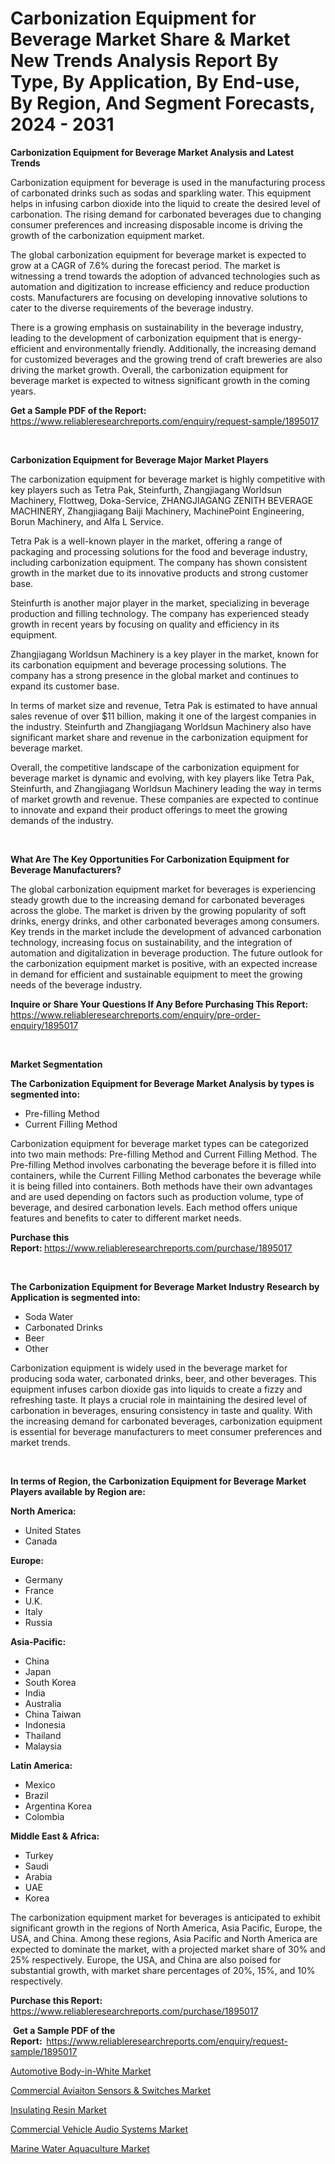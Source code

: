 <p><h1>Carbonization Equipment for Beverage Market Share & Market New Trends Analysis Report By Type, By Application, By End-use, By Region, And Segment Forecasts, 2024 - 2031</h1></p><p><strong>Carbonization Equipment for Beverage Market Analysis and Latest Trends</strong></p>
<p><p>Carbonization equipment for beverage is used in the manufacturing process of carbonated drinks such as sodas and sparkling water. This equipment helps in infusing carbon dioxide into the liquid to create the desired level of carbonation. The rising demand for carbonated beverages due to changing consumer preferences and increasing disposable income is driving the growth of the carbonization equipment market.</p><p>The global carbonization equipment for beverage market is expected to grow at a CAGR of 7.6% during the forecast period. The market is witnessing a trend towards the adoption of advanced technologies such as automation and digitization to increase efficiency and reduce production costs. Manufacturers are focusing on developing innovative solutions to cater to the diverse requirements of the beverage industry.</p><p>There is a growing emphasis on sustainability in the beverage industry, leading to the development of carbonization equipment that is energy-efficient and environmentally friendly. Additionally, the increasing demand for customized beverages and the growing trend of craft breweries are also driving the market growth. Overall, the carbonization equipment for beverage market is expected to witness significant growth in the coming years.</p></p>
<p><strong>Get a Sample PDF of the Report:&nbsp;</strong> <a href="https://www.reliableresearchreports.com/enquiry/request-sample/1895017">https://www.reliableresearchreports.com/enquiry/request-sample/1895017</a></p>
<p>&nbsp;</p>
<p><strong>Carbonization Equipment for Beverage Major Market Players</strong></p>
<p><p>The carbonization equipment for beverage market is highly competitive with key players such as Tetra Pak, Steinfurth, Zhangjiagang Worldsun Machinery, Flottweg, Doka-Service, ZHANGJIAGANG ZENITH BEVERAGE MACHINERY, Zhangjiagang Baiji Machinery, MachinePoint Engineering, Borun Machinery, and Alfa L Service.</p><p>Tetra Pak is a well-known player in the market, offering a range of packaging and processing solutions for the food and beverage industry, including carbonization equipment. The company has shown consistent growth in the market due to its innovative products and strong customer base.</p><p>Steinfurth is another major player in the market, specializing in beverage production and filling technology. The company has experienced steady growth in recent years by focusing on quality and efficiency in its equipment.</p><p>Zhangjiagang Worldsun Machinery is a key player in the market, known for its carbonation equipment and beverage processing solutions. The company has a strong presence in the global market and continues to expand its customer base.</p><p>In terms of market size and revenue, Tetra Pak is estimated to have annual sales revenue of over $11 billion, making it one of the largest companies in the industry. Steinfurth and Zhangjiagang Worldsun Machinery also have significant market share and revenue in the carbonization equipment for beverage market.</p><p>Overall, the competitive landscape of the carbonization equipment for beverage market is dynamic and evolving, with key players like Tetra Pak, Steinfurth, and Zhangjiagang Worldsun Machinery leading the way in terms of market growth and revenue. These companies are expected to continue to innovate and expand their product offerings to meet the growing demands of the industry.</p></p>
<p>&nbsp;</p>
<p><strong>What Are The Key Opportunities For Carbonization Equipment for Beverage Manufacturers?</strong></p>
<p><p>The global carbonization equipment market for beverages is experiencing steady growth due to the increasing demand for carbonated beverages across the globe. The market is driven by the growing popularity of soft drinks, energy drinks, and other carbonated beverages among consumers. Key trends in the market include the development of advanced carbonation technology, increasing focus on sustainability, and the integration of automation and digitalization in beverage production. The future outlook for the carbonization equipment market is positive, with an expected increase in demand for efficient and sustainable equipment to meet the growing needs of the beverage industry.</p></p>
<p><strong>Inquire or Share Your Questions If Any Before Purchasing This Report:</strong> <a href="https://www.reliableresearchreports.com/enquiry/pre-order-enquiry/1895017">https://www.reliableresearchreports.com/enquiry/pre-order-enquiry/1895017</a></p>
<p>&nbsp;</p>
<p><strong>Market Segmentation</strong></p>
<p><strong>The Carbonization Equipment for Beverage Market Analysis by types is segmented into:</strong></p>
<p><ul><li>Pre-filling Method</li><li>Current Filling Method</li></ul></p>
<p><p>Carbonization equipment for beverage market types can be categorized into two main methods: Pre-filling Method and Current Filling Method. The Pre-filling Method involves carbonating the beverage before it is filled into containers, while the Current Filling Method carbonates the beverage while it is being filled into containers. Both methods have their own advantages and are used depending on factors such as production volume, type of beverage, and desired carbonation levels. Each method offers unique features and benefits to cater to different market needs.</p></p>
<p><strong>Purchase this Report:&nbsp;</strong><a href="https://www.reliableresearchreports.com/purchase/1895017">https://www.reliableresearchreports.com/purchase/1895017</a></p>
<p>&nbsp;</p>
<p><strong>The Carbonization Equipment for Beverage Market Industry Research by Application is segmented into:</strong></p>
<p><ul><li>Soda Water</li><li>Carbonated Drinks</li><li>Beer</li><li>Other</li></ul></p>
<p><p>Carbonization equipment is widely used in the beverage market for producing soda water, carbonated drinks, beer, and other beverages. This equipment infuses carbon dioxide gas into liquids to create a fizzy and refreshing taste. It plays a crucial role in maintaining the desired level of carbonation in beverages, ensuring consistency in taste and quality. With the increasing demand for carbonated beverages, carbonization equipment is essential for beverage manufacturers to meet consumer preferences and market trends.</p></p>
<p>&nbsp;</p>
<p><strong>In terms of Region, the Carbonization Equipment for Beverage Market Players available by Region are:</strong></p>
<p>
    <p> <strong> North America: </strong>
        <ul>
            <li>United States</li>
            <li>Canada</li>
        </ul>
        </p> 
    <p> <strong> Europe: </strong>
        <ul>
            <li>Germany</li>
            <li>France</li>
            <li>U.K.</li>
            <li>Italy</li>
            <li>Russia</li>
        </ul>
        </p> 
    <p> <strong> Asia-Pacific: </strong>
        <ul>
            <li>China</li>
            <li>Japan</li>
            <li>South Korea</li>
            <li>India</li>
            <li>Australia</li>
            <li>China Taiwan</li>
            <li>Indonesia</li>
            <li>Thailand</li>
            <li>Malaysia</li>
        </ul>
        </p> 
    <p> <strong> Latin America: </strong>
        <ul>
            <li>Mexico</li>
            <li>Brazil</li>
            <li>Argentina Korea</li>
            <li>Colombia</li>
        </ul>
        </p> 
    <p> <strong> Middle East & Africa: </strong>
        <ul>
            <li>Turkey</li>
            <li>Saudi</li>
            <li>Arabia</li>
            <li>UAE</li>
            <li>Korea</li>
        </ul>
    </p>
    </p>
<p><p>The carbonization equipment market for beverages is anticipated to exhibit significant growth in the regions of North America, Asia Pacific, Europe, the USA, and China. Among these regions, Asia Pacific and North America are expected to dominate the market, with a projected market share of 30% and 25% respectively. Europe, the USA, and China are also poised for substantial growth, with market share percentages of 20%, 15%, and 10% respectively.</p></p>
<p><strong>Purchase this Report: </strong><a href="https://www.reliableresearchreports.com/purchase/1895017">https://www.reliableresearchreports.com/purchase/1895017</a></p>
<p>&nbsp;<strong>Get a Sample PDF of the Report:&nbsp;&nbsp;</strong><a href="https://www.reliableresearchreports.com/enquiry/request-sample/1895017">https://www.reliableresearchreports.com/enquiry/request-sample/1895017</a></p>
<p><strong></strong></p>
<p><p><a href="https://automatic-knee-4c7.notion.site/Automotive-Body-in-White-Market-Challenges-Opportunities-and-Growth-Drivers-and-Major-Market-Play-140d0921add14b88b48283cd61e112e8">Automotive Body-in-White Market</a></p><p><a href="https://bubble-tree-ea4.notion.site/Commercial-Aviaiton-Sensors-Switches-Market-Size-Growth-and-Forecast-from-2024-2031-e31f795c5a8c40c4a64a25cbe28d7bf2">Commercial Aviaiton Sensors & Switches Market</a></p><p><a href="https://view.publitas.com/reportprime-1/insulating-resin-market-size-furnishes-valuable-information-encompassing-market-share-market-trends-and-projections-spanning-from-2024-to-2031/">Insulating Resin Market</a></p><p><a href="https://woozy-pyroraptor-a1f.notion.site/Commercial-Vehicle-Audio-Systems-Market-Research-Report-Provides-Critical-Insights-that-can-help-Sha-bb79981056384990a9b2d04016cabdd4">Commercial Vehicle Audio Systems Market</a></p><p><a href="https://view.publitas.com/reportprime-1/marine-water-aquaculture-market-research-report-forecasted-for-period-from-2024-2031-by-market-type-market-application-and-region/">Marine Water Aquaculture Market</a></p></p>